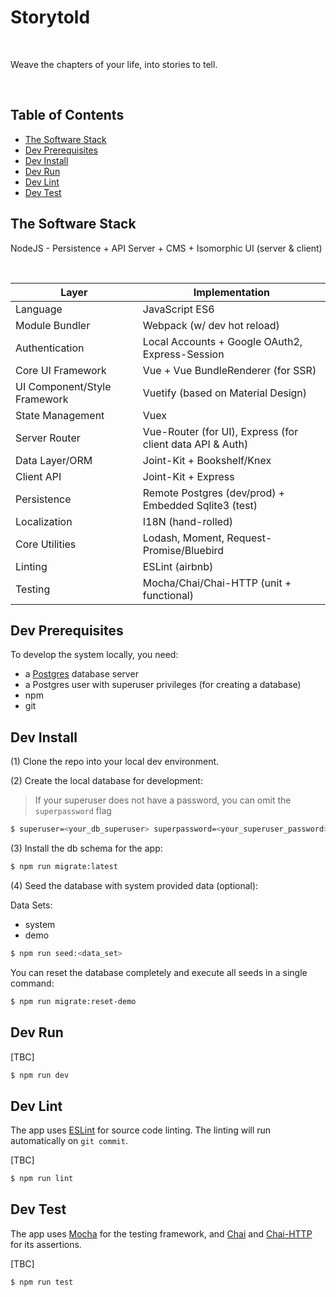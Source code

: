 # Storytold

<br />

Weave the chapters of your life, into stories to tell.

<br />

## Table of Contents

* [The Software Stack][section-the-software-stack]
* [Dev Prerequisites][section-dev-prerequisites]
* [Dev Install][section-dev-install]
* [Dev Run][section-dev-run]
* [Dev Lint][section-dev-lint]
* [Dev Test][section-dev-test]


## The Software Stack

NodeJS - Persistence + API Server + CMS + Isomorphic UI (server & client)

<br />

| Layer | Implementation |
| ----- | -------------- |
| Language | JavaScript ES6 |
| Module Bundler | Webpack (w/ dev hot reload) |
| Authentication | Local Accounts + Google OAuth2, Express-Session |
| Core UI Framework | Vue + Vue BundleRenderer (for SSR) |
| UI Component/Style Framework | Vuetify (based on Material Design) |
| State Management | Vuex |
| Server Router | Vue-Router (for UI), Express (for client data API & Auth) |
| Data Layer/ORM | Joint-Kit + Bookshelf/Knex |
| Client API | Joint-Kit + Express |
| Persistence | Remote Postgres (dev/prod) + Embedded Sqlite3 (test) |
| Localization | I18N (hand-rolled) |
| Core Utilities | Lodash, Moment, Request-Promise/Bluebird |
| Linting | ESLint (airbnb) |
| Testing | Mocha/Chai/Chai-HTTP (unit + functional) |


## Dev Prerequisites

To develop the system locally, you need:

* a [Postgres][link-postgres-site] database server
* a Postgres user with superuser privileges (for creating a database)
* npm
* git


## Dev Install

(1) Clone the repo into your local dev environment.

(2) Create the local database for development:
> If your superuser does not have a password, you can omit the <code>superpassword</code> flag

``` sh
$ superuser=<your_db_superuser> superpassword=<your_superuser_password> npm run db-init
```

(3) Install the db schema for the app:

``` sh
$ npm run migrate:latest
```

(4) Seed the database with system provided data (optional):

Data Sets:
* system
* demo

``` sh
$ npm run seed:<data_set>
```

You can reset the database completely and execute all seeds in a single command:

``` sh
$ npm run migrate:reset-demo
```


## Dev Run

[TBC]

``` sh
$ npm run dev
```


## Dev Lint

The app uses [ESLint][link-eslint-site] for source code linting. The linting will run automatically on `git commit`.

[TBC]

``` sh
$ npm run lint
```


## Dev Test

The app uses [Mocha][link-mocha-site] for the testing framework,
and [Chai][link-chai-site] and [Chai-HTTP][link-chai-http-site] for its assertions.

[TBC]

``` sh
$ npm run test
```


[section-the-software-stack]: #the-software-stack
[section-dev-prerequisites]: #dev-prerequisites
[section-dev-install]: #dev-install
[section-dev-run]: #dev-run
[section-dev-lint]: #dev-lint
[section-dev-test]: #dev-test

[link-postgres-site]: https://www.postgresql.org
[link-eslint-site]: https://eslint.org
[link-mocha-site]: https://mochajs.org
[link-chai-site]: http://chaijs.com
[link-chai-http-site]: http://chaijs.com/plugins/chai-http
